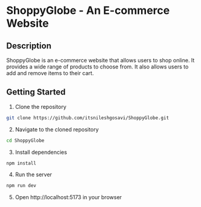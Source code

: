 # ShoppyGlobe - An E-commerce Website

## Description

ShoppyGlobe is an e-commerce website that allows users to shop online. It provides a wide range of products to choose from. It also allows users to add and remove items to their cart.

## Getting Started

1. Clone the repository

```bash
git clone https://github.com/itsnileshgosavi/ShoppyGlobe.git
```

2. Navigate to the cloned repository

```bash
cd ShoppyGlobe
```

3. Install dependencies

```bash
npm install
```

4. Run the server

```bash
npm run dev
```

5. Open http://localhost:5173 in your browser



